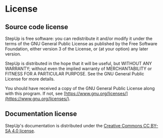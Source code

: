 # License

## Source code license

StepUp is free software: you can redistribute it and/or modify it under the terms of the GNU General Public License as published by the Free Software Foundation, either version 3 of the License, or (at your option) any later version.

StepUp is distributed in the hope that it will be useful, but WITHOUT ANY WARRANTY; without even the implied warranty of MERCHANTABILITY or FITNESS FOR A PARTICULAR PURPOSE. See the GNU General Public License for more details.

You should have received a copy of the GNU General Public License along with this program. If not, see [https://www.gnu.org/licenses/](https://www.gnu.org/licenses/).


## Documentation license

StepUp's documentation is distributed under the [Creative Commons CC BY-SA 4.0 license](https://creativecommons.org/licenses/by-sa/4.0/).
